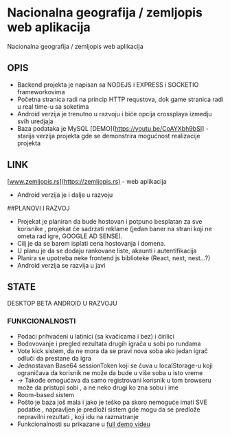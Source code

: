 # Nacionalna geografija / zemljopis web aplikacija

Nacionalna geografija / zemljopis web aplikacija

## OPIS

- Backend projekta je napisan sa NODEJS i EXPRESS i SOCKETIO frameworkovima
- Početna stranica radi na princip HTTP requstova, dok game stranica radi u real time-u sa soketima
- Android verzija je trenutno u razvoju i biće opcija crossplaya izmedju svih uredjaja
- Baza podataka je MySQL
[DEMO](https://youtu.be/CoAYXbh9bSI] - starija verzija projekta gde se demonstrira mogućnost realizacije projekta

## LINK

[www.zemljopis.rs](https://zemljopis.rs) - web aplikacija
- Android verzija je i dalje u razvoju

##PLANOVI I RAZVOJ

- Projekat je planiran da bude hostovan i potpuno besplatan za sve korisnike , projekat će sadrzati reklame (jedan baner na strani koji ne ometa rad igre, GOOGLE AD SENSE).
- Cilj je da se barem isplati cena hostovanja i domena.
- U planu je da se dodaju rankovane liste, akaunti i autentifikacija
- Planira se upotreba neke frontend js biblioteke (React, next, nest...?)
- Android verzija se razvija u javi 

## STATE 
 
  DESKTOP BETA
  ANDROID U RAZVOJU

### FUNKCIONALNOSTI
- Podaci prihvaćeni u latinici (sa kvačicama i bez) i ćirilici
- Bodovovanje i pregled rezultata drugih igrača u sobi po rundama
- Vote kick sistem, da ne mora da se pravi nova soba ako jedan igrač odluči da prestane da igra
- Jednostavan Base64 sessionToken koji se čuva u localStorage-u koji ograničava da korisnik ne može da bude u više soba u isto vreme 
- -> Takođe omogućava da samo registrovani korisnik u tom browseru može da pristupi sobi , a ne neko drugi ko zna sobu i ime 
- Room-based sistem
- Pošto je baza još mala i jako je teško pa skoro nemoguće imati SVE podatke , napravljen je predloži sistem gde mogu da se predlože nepravilni rezultati , koji idu na razmatranje 
- Funkcionalnosti su prikazane u [full demo videu](https://youtu.be/COptxK_RlOs) 
